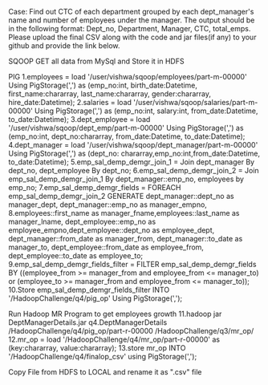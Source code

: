Case:
Find out CTC of each department grouped by each dept_manager's name and number of employees under the manager. The output should be in the following format: Dept_no, Department, Manager, CTC, total_emps. Please upload the final CSV along with the code and jar files(if any) to your github and provide the link below.

SQOOP
GET all data from MySql and Store it in HDFS

PIG
1.employees = load '/user/vishwa/sqoop/employees/part-m-00000' Using PigStorage(',') as (emp_no:int, birth_date:Datetime, first_name:chararray, last_name:chararray, gender:chararray, hire_date:Datetime);
2.salaries = load '/user/vishwa/sqoop/salaries/part-m-00000' Using PigStorage(',') as (emp_no:int, salary:int, from_date:Datetime, to_date:Datetime);
3.dept_employee = load '/user/vishwa/sqoop/dept_emp/part-m-00000' Using PigStorage(',') as (emp_no:int, dept_no:chararray, from_date:Datetime, to_date:Datetime);
4.dept_manager = load '/user/vishwa/sqoop/dept_manager/part-m-00000' Using PigStorage(',') as (dept_no: chararray,emp_no:int,from_date:Datetime, to_date:Datetime);
5.emp_sal_demp_demgr_join_1 = Join dept_manager By dept_no, dept_employee By dept_no;
6.emp_sal_demp_demgr_join_2 = Join emp_sal_demp_demgr_join_1 By dept_manager::emp_no, employees by emp_no;
7.emp_sal_demp_demgr_fields = FOREACH emp_sal_demp_demgr_join_2 GENERATE dept_manager::dept_no as manager_dept, dept_manager::emp_no as manager_empno, 8.employees::first_name as manager_fname,employees::last_name as manager_lname, dept_employee::emp_no as employee_empno,dept_employee::dept_no as employee_dept, dept_manager::from_date as manager_from, dept_manager::to_date as manager_to, dept_employee::from_date as employee_from, dept_employee::to_date as employee_to;
9.emp_sal_demp_demgr_fields_filter = FILTER emp_sal_demp_demgr_fields BY ((employee_from >= manager_from and employee_from <= manager_to) or (employee_to >= manager_from and employee_from <= manager_to));
10.Store emp_sal_demp_demgr_fields_filter INTO '/HadoopChallenge/q4/pig_op' Using PigStorage(',');

Run Hadoop MR Program to get employees growth
11.hadoop jar DeptManagerDetails.jar q4.DeptManagerDetails /HadoopChallenge/q4/pig_op/part-r-00000 /HadoopChallenge/q3/mr_op/
12.mr_op = load '/HadoopChallenge/q4/mr_op/part-r-00000' as (key:chararray, value:chararray);
13.store mr_op INTO '/HadoopChallenge/q4/finalop_csv' using PigStorage(',');

Copy File from HDFS to LOCAL and rename it as ".csv" file
